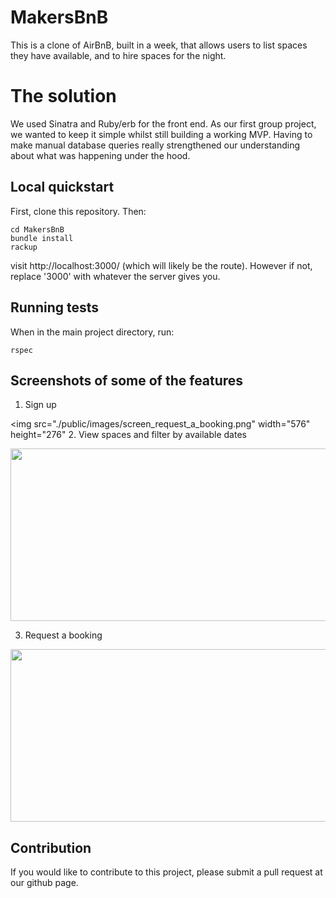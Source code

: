 MakersBnB
=========

This is a clone of AirBnB, built in a week, that allows users to list spaces they have available, and to hire spaces for the night.

# The solution

We used Sinatra and Ruby/erb for the front end. As our first group project, we wanted to keep it simple whilst still building a working MVP. Having to make manual database queries really strengthened our understanding about what was happening under the hood.

## Local quickstart

First, clone this repository. Then:
```console
cd MakersBnB
bundle install
rackup
```
visit http://localhost:3000/ (which will likely be the route). However if not, replace '3000' with whatever the server gives you.

## Running tests
When in the main project directory, run:
```console
rspec
```

## Screenshots of some of the features
1. Sign up  

<img src="./public/images/screen_request_a_booking.png" width="576" height="276"
2. View spaces and filter by available dates  

<img src="./public/images/screenshot_spaces.png" width="576" height="276">

3. Request a booking  

<img src="./public/images/screen_request_a_booking.png" width="576" height="276">

## Contribution

If you would like to contribute to this project, please submit a pull request at our github page.
